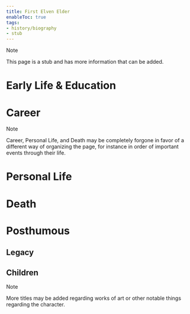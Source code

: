 ```yaml
---
title: First Elven Elder
enableToc: true
tags:
- history/biography
- stub
---
```


> [!note]
> This page is a stub and has more information that can be added.

# Early Life & Education

# Career

> [!note]
> Career, Personal Life, and Death may be completely forgone in favor of a different way of organizing the page, for instance in order of important events through their life.


# Personal Life

# Death

# Posthumous
## Legacy

## Children

> [!note]
> More titles may be added regarding works of art or other notable things regarding the character.

